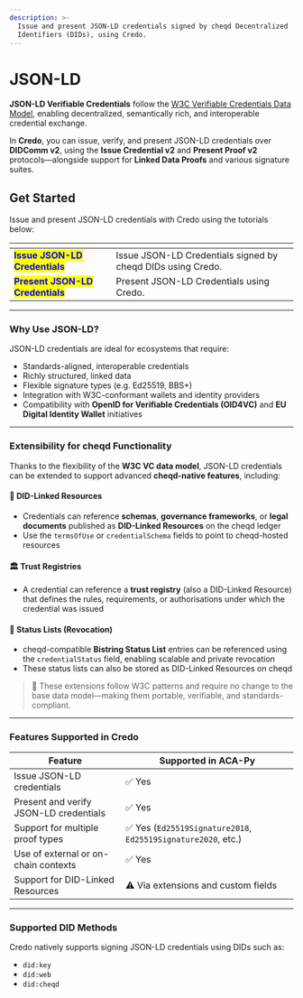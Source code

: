 ```yaml
---
description: >-
  Issue and present JSON-LD credentials signed by cheqd Decentralized
  Identifiers (DIDs), using Credo.
---
```


# JSON-LD

**JSON-LD Verifiable Credentials** follow the [W3C Verifiable Credentials Data Model](https://www.w3.org/TR/vc-data-model/), enabling decentralized, semantically rich, and interoperable credential exchange.

In **Credo**, you can issue, verify, and present JSON-LD credentials over **DIDComm v2**, using the **Issue Credential v2** and **Present Proof v2** protocols—alongside support for **Linked Data Proofs** and various signature suites.

## Get Started

Issue and present JSON-LD credentials with Credo using the tutorials below:

<table data-card-size="large" data-view="cards"><thead><tr><th></th><th></th><th data-hidden data-card-target data-type="content-ref"></th></tr></thead><tbody><tr><td><mark style="color:blue;"><strong>Issue JSON-LD Credentials</strong></mark></td><td>Issue JSON-LD Credentials signed by cheqd DIDs using Credo.</td><td></td></tr><tr><td><mark style="color:blue;"><strong>Present JSON-LD Credentials</strong></mark></td><td>Present JSON-LD Credentials using Credo.</td><td></td></tr></tbody></table>

***

### Why Use JSON-LD?

JSON-LD credentials are ideal for ecosystems that require:

* Standards-aligned, interoperable credentials
* Richly structured, linked data
* Flexible signature types (e.g. Ed25519, BBS+)
* Integration with W3C-conformant wallets and identity providers
* Compatibility with **OpenID for Verifiable Credentials (OID4VC)** and **EU Digital Identity Wallet** initiatives

***

### Extensibility for cheqd Functionality

Thanks to the flexibility of the **W3C VC data model**, JSON-LD credentials can be extended to support advanced **cheqd-native features**, including:

#### 🔗 DID-Linked Resources

* Credentials can reference **schemas**, **governance frameworks**, or **legal documents** published as **DID-Linked Resources** on the cheqd ledger
* Use the `termsOfUse` or `credentialSchema` fields to point to cheqd-hosted resources

#### 🏛️ Trust Registries

* A credential can reference a **trust registry** (also a DID-Linked Resource) that defines the rules, requirements, or authorisations under which the credential was issued

#### 🚫 Status Lists (Revocation)

* cheqd-compatible **Bistring Status List** entries can be referenced using the `credentialStatus` field, enabling scalable and private revocation
* These status lists can also be stored as DID-Linked Resources on cheqd

> 🔧 These extensions follow W3C patterns and require no change to the base data model—making them portable, verifiable, and standards-compliant.

***

### Features Supported in Credo

| Feature                                | Supported in ACA-Py                                          |
| -------------------------------------- | ------------------------------------------------------------ |
| Issue JSON-LD credentials              | ✅ Yes                                                        |
| Present and verify JSON-LD credentials | ✅ Yes                                                        |
| Support for multiple proof types       | ✅ Yes (`Ed25519Signature2018`, `Ed25519Signature2020`, etc.) |
| Use of external or on-chain contexts   | ✅ Yes                                                        |
| Support for DID-Linked Resources       | ⚠️ Via extensions and custom fields                          |

***

### Supported DID Methods

Credo natively supports signing JSON-LD credentials using DIDs such as:

* `did:key`
* `did:web`
* `did:cheqd`&#x20;

